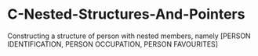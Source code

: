 # C-Nested-Structures-And-Pointers
Constructing a structure of person with nested members, namely [PERSON IDENTIFICATION, PERSON OCCUPATION, PERSON FAVOURITES]
